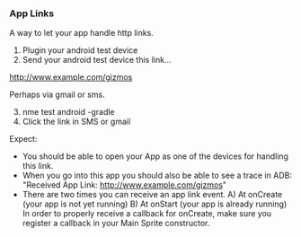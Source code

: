 ### App Links

A way to let your app handle http links.

1) Plugin your android test device
2) Send your android test device this link...

http://www.example.com/gizmos

Perhaps via gmail or sms.

3) nme test android -gradle
4) Click the link in SMS or gmail

Expect: 

* You should be able to open your App as one of the devices for handling this link.
* When you go into this app you should also be able to see a trace in ADB: 
  "Received App Link: http://www.example.com/gizmos"
* There are two times you can receive an app link event. 
  A) At onCreate (your app is not yet running)
  B) At onStart (your app is already running)
  In order to properly receive a callback for onCreate, make sure you register a callback in your Main Sprite constructor.